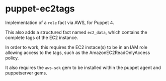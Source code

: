 # puppet-ec2tags
Implementation of a `role` fact via AWS, for Puppet 4.

This also adds a structured fact named `ec2_data`, which contains the complete tags of the EC2 instance.

In order to work, this requires the EC2 instace(s) to be in an IAM role allowing access to the tags, such as the AmazonEC2ReadOnlyAccess policy.

It also requires the `aws-sdk` gem to be installed within the puppet agent and puppetserver gems.
